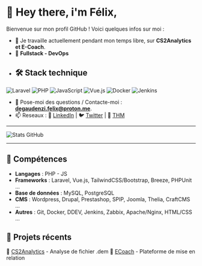 # 👋 Hey there, i'm Félix,

Bienvenue sur mon profil GitHub ! Voici quelques infos sur moi :
- 🔭 Je travaille actuellement pendant mon temps libre, sur **CS2Analytics et E-Coach**.
- 🌱 **Fullstack - DevOps**
- ## 🛠️ Stack technique  
![Laravel](https://img.shields.io/badge/Laravel-FF2D20?style=for-the-badge&logo=laravel&logoColor=white) ![PHP](https://img.shields.io/badge/PHP-777BB4?style=for-the-badge&logo=php&logoColor=white) ![JavaScript](https://img.shields.io/badge/JavaScript-F7DF1E?style=for-the-badge&logo=javascript&logoColor=black) ![Vue.js](https://img.shields.io/badge/Vue.js-35495E?style=for-the-badge&logo=vue.js&logoColor=4FC08D) ![Docker](https://img.shields.io/badge/Docker-2496ED?style=for-the-badge&logo=docker&logoColor=white) ![Jenkins](https://img.shields.io/badge/Jenkins-D24939?style=for-the-badge&logo=jenkins&logoColor=white)  


 

- 💬 Pose-moi des questions / Contacte-moi : **[degaudenzi.felix@proton.me](mailto:degaudenzi.felix@proton.me)**.
- 📫 Reseaux : 💼  [LinkedIn](www.linkedin.com/in/felix-de-gaudenzi)  | 🐦 [Twitter](https://twitter.com/ton-twitter)  | 🚀 [THM](https://tryhackme.com/p/FelixDeg) 

---

![Stats GitHub](https://github-readme-stats.vercel.app/api?username=feixeth&show_icons=true&theme=dark)

---

## 🔧 Compétences  
- **Langages** : PHP - JS 
- **Frameworks** : Laravel, Vue.js, TailwindCSS/Bootstrap, Breeze, PHPUnit ...  
- **Base de données** : MySQL, PostgreSQL
- **CMS** : Wordpress, Drupal, Prestashop, SPIP, Joomla, Thelia, CraftCMS ...
- **Autres** : Git, Docker, DDEV, Jenkins, Zabbix, Apache/Nginx, HTML/CSS ...

## 📂 Projets récents  
🔹 [CS2Analytics](https://github.com/ton-pseudo/projet-1) - Analyse de fichier .dem 
🔹 [ECoach](https://github.com/ton-pseudo/projet-2) - Plateforme de mise en relation


